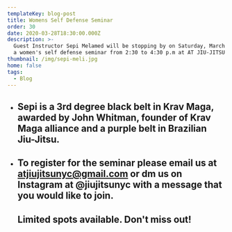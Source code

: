 ```yaml
---
templateKey: blog-post
title: Womens Self Defense Seminar
order: 30
date: 2020-03-28T18:30:00.000Z
description: >-
  Guest Instructor Sepi Melamed will be stopping by on Saturday, March 28th for
  a women's self defense seminar from 2:30 to 4:30 p.m at AT JIU-JITSU NYC.
thumbnail: /img/sepi-meli.jpg
home: false
tags:
  - Blog
---
```

* ## Sepi is a 3rd degree black belt in Krav Maga, awarded by John Whitman, founder of Krav Maga alliance and a purple belt in Brazilian Jiu-Jitsu. 
* ## To register for the seminar please email us at atjiujitsunyc@gmail.com or dm us on Instagram at @jiujitsunyc with a message that you would like to join. 
  ## Limited spots available. Don't miss out!
